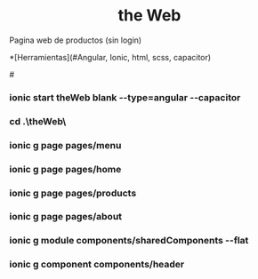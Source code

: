 <h1 align="center"> the Web </h1>
<p>Pagina web de productos (sin login)</p>
<p>*[Herramientas](#Angular, Ionic, html, scss, capacitor)</p>
#
<h3> ionic start theWeb blank --type=angular --capacitor </h3>
<h3> cd .\theWeb\</h3>
<h3> ionic g page pages/menu  </h3>
<h3> ionic g page pages/home</h3>
<h3> ionic g page pages/products</h3>
<h3> ionic g page pages/about   </h3>


 <h3>ionic g module components/sharedComponents --flat</h3>
 <h3> ionic g component components/header</h3>


